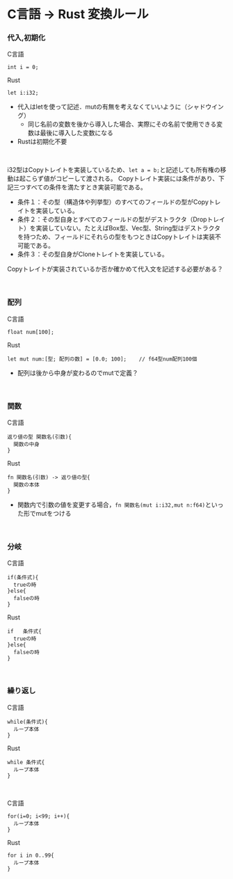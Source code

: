 # C言語 → Rust  変換ルール

### 代入,初期化

C言語
```
int i = 0;
```
Rust
```
let i:i32;
```
- 代入はletを使って記述．mutの有無を考えなくていいように（シャドウイング）
  - 同じ名前の変数を後から導入した場合、実際にその名前で使用できる変数は最後に導入した変数になる
- Rustは初期化不要

<br>

i32型はCopyトレイトを実装しているため、```let a = b;```と記述しても所有権の移動は起こらず値がコピーして渡される。
Copyトレイト実装には条件があり、下記三つすべての条件を満たすとき実装可能である。
  - 条件１：その型（構造体や列挙型）のすべてのフィールドの型がCopyトレイトを実装している。
  - 条件２：その型自身とすべてのフィールドの型がデストラクタ（Dropトレイト）を実装していない。たとえばBox<T>型、Vec<T>型、String型はデストラクタを持つため、フィールドにそれらの型をもつときはCopyトレイトは実装不可能である。
  - 条件３：その型自身がCloneトレイトを実装している。
        
Copyトレイトが実装されているか否か確かめて代入文を記述する必要がある？

<br>

### 配列

C言語
```
float num[100];
```
Rust
```
let mut num:[型; 配列の数] = [0.0; 100];    // f64型num配列100個
```
- 配列は後から中身が変わるのでmutで定義？

<br>

### 関数

C言語
```
返り値の型 関数名(引数){
  関数の中身
}
```

Rust
```
fn 関数名(引数) -> 返り値の型{
  関数の本体
}
```
- 関数内で引数の値を変更する場合，```fn 関数名(mut i:i32,mut n:f64)```といった形でmutをつける

<br>

### 分岐

C言語
```
if(条件式){
  trueの時
}else{
  falseの時
}
```

Rust
```
if   条件式{
  trueの時
}else{
  falseの時
}
```

<br>

### 繰り返し
C言語
```
while(条件式){
  ループ本体
}
```

Rust
```
while 条件式{
  ループ本体 
}
```

<br>

C言語
```
for(i=0; i<99; i++){
  ループ本体
}
```

Rust
```
for i in 0..99{
  ループ本体 
}
```
